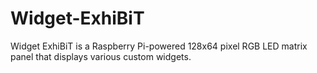 # Widget-ExhiBiT
Widget ExhiBiT is a Raspberry Pi-powered 128x64 pixel RGB LED matrix panel that displays various custom widgets.
